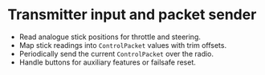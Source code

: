 # Transmitter input and packet sender

- Read analogue stick positions for throttle and steering.
- Map stick readings into `ControlPacket` values with trim offsets.
- Periodically send the current `ControlPacket` over the radio.
- Handle buttons for auxiliary features or failsafe reset.
